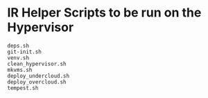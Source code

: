 # IR Helper Scripts to be run on the Hypervisor

```
deps.sh
git-init.sh
venv.sh
clean_hypervisor.sh
mkvms.sh
deploy_undercloud.sh
deploy_overcloud.sh
tempest.sh
```
